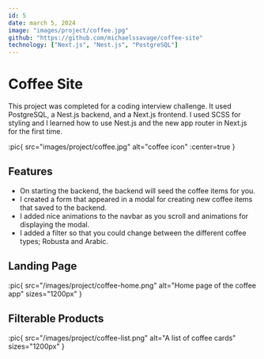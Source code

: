 ```yaml
---
id: 5
date: march 5, 2024
image: "images/project/coffee.jpg"
github: "https://github.com/michaelssavage/coffee-site"
technology: ["Next.js", "Nest.js", "PostgreSQL"]
---
```


# Coffee Site

This project was completed for a coding interview challenge. It used PostgreSQL, a Nest.js backend, and a Next.js frontend. I used SCSS for styling and I learned how to use Nest.js and the new app router in Next.js for the first time.

:pic{ src="images/project/coffee.jpg" alt="coffee icon" :center=true }

## Features

- On starting the backend, the backend will seed the coffee items for you.
- I created a form that appeared in a modal for creating new coffee items that saved to the backend.
- I added nice animations to the navbar as you scroll and animations for displaying the modal.
- I added a filter so that you could change between the different coffee types; Robusta and Arabic.

## Landing Page

:pic{ src="/images/project/coffee-home.png" alt="Home page of the coffee app" sizes="1200px" }

## Filterable Products

:pic{ src="/images/project/coffee-list.png" alt="A list of coffee cards" sizes="1200px" }
